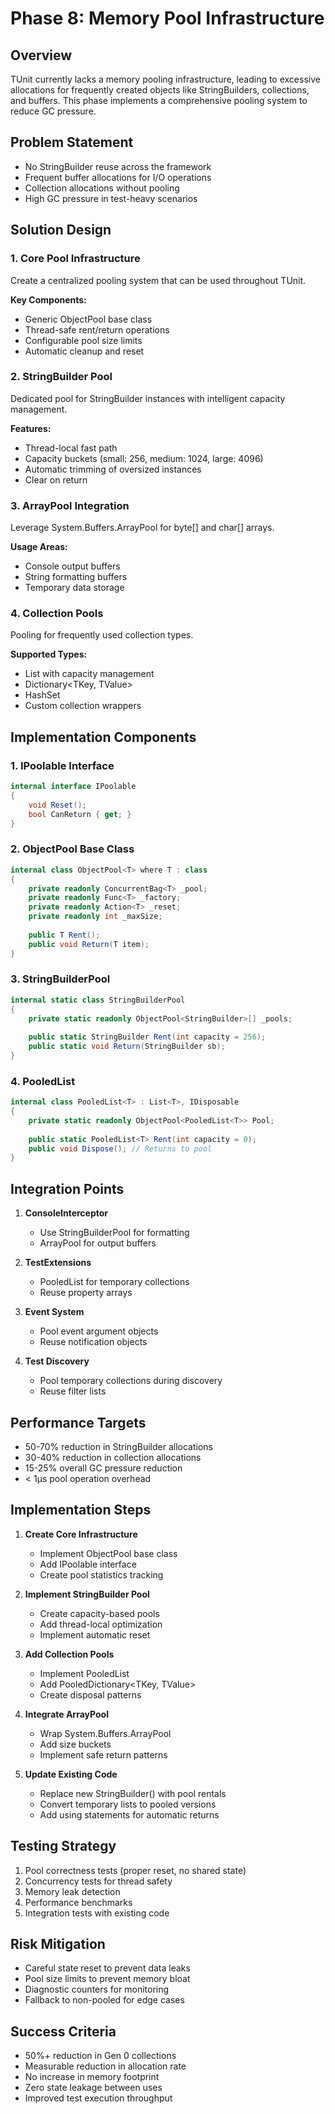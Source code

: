 # Phase 8: Memory Pool Infrastructure

## Overview
TUnit currently lacks a memory pooling infrastructure, leading to excessive allocations for frequently created objects like StringBuilders, collections, and buffers. This phase implements a comprehensive pooling system to reduce GC pressure.

## Problem Statement
- No StringBuilder reuse across the framework
- Frequent buffer allocations for I/O operations
- Collection allocations without pooling
- High GC pressure in test-heavy scenarios

## Solution Design

### 1. Core Pool Infrastructure
Create a centralized pooling system that can be used throughout TUnit.

**Key Components:**
- Generic ObjectPool<T> base class
- Thread-safe rent/return operations
- Configurable pool size limits
- Automatic cleanup and reset

### 2. StringBuilder Pool
Dedicated pool for StringBuilder instances with intelligent capacity management.

**Features:**
- Thread-local fast path
- Capacity buckets (small: 256, medium: 1024, large: 4096)
- Automatic trimming of oversized instances
- Clear on return

### 3. ArrayPool Integration
Leverage System.Buffers.ArrayPool for byte[] and char[] arrays.

**Usage Areas:**
- Console output buffers
- String formatting buffers
- Temporary data storage

### 4. Collection Pools
Pooling for frequently used collection types.

**Supported Types:**
- List<T> with capacity management
- Dictionary<TKey, TValue>
- HashSet<T>
- Custom collection wrappers

## Implementation Components

### 1. IPoolable Interface
```csharp
internal interface IPoolable
{
    void Reset();
    bool CanReturn { get; }
}
```

### 2. ObjectPool<T> Base Class
```csharp
internal class ObjectPool<T> where T : class
{
    private readonly ConcurrentBag<T> _pool;
    private readonly Func<T> _factory;
    private readonly Action<T> _reset;
    private readonly int _maxSize;
    
    public T Rent();
    public void Return(T item);
}
```

### 3. StringBuilderPool
```csharp
internal static class StringBuilderPool
{
    private static readonly ObjectPool<StringBuilder>[] _pools;
    
    public static StringBuilder Rent(int capacity = 256);
    public static void Return(StringBuilder sb);
}
```

### 4. PooledList<T>
```csharp
internal class PooledList<T> : List<T>, IDisposable
{
    private static readonly ObjectPool<PooledList<T>> Pool;
    
    public static PooledList<T> Rent(int capacity = 0);
    public void Dispose(); // Returns to pool
}
```

## Integration Points

1. **ConsoleInterceptor**
   - Use StringBuilderPool for formatting
   - ArrayPool for output buffers

2. **TestExtensions**
   - PooledList for temporary collections
   - Reuse property arrays

3. **Event System**
   - Pool event argument objects
   - Reuse notification objects

4. **Test Discovery**
   - Pool temporary collections during discovery
   - Reuse filter lists

## Performance Targets
- 50-70% reduction in StringBuilder allocations
- 30-40% reduction in collection allocations
- 15-25% overall GC pressure reduction
- < 1μs pool operation overhead

## Implementation Steps

1. **Create Core Infrastructure**
   - Implement ObjectPool<T> base class
   - Add IPoolable interface
   - Create pool statistics tracking

2. **Implement StringBuilder Pool**
   - Create capacity-based pools
   - Add thread-local optimization
   - Implement automatic reset

3. **Add Collection Pools**
   - Implement PooledList<T>
   - Add PooledDictionary<TKey, TValue>
   - Create disposal patterns

4. **Integrate ArrayPool**
   - Wrap System.Buffers.ArrayPool
   - Add size buckets
   - Implement safe return patterns

5. **Update Existing Code**
   - Replace new StringBuilder() with pool rentals
   - Convert temporary lists to pooled versions
   - Add using statements for automatic returns

## Testing Strategy
1. Pool correctness tests (proper reset, no shared state)
2. Concurrency tests for thread safety
3. Memory leak detection
4. Performance benchmarks
5. Integration tests with existing code

## Risk Mitigation
- Careful state reset to prevent data leaks
- Pool size limits to prevent memory bloat
- Diagnostic counters for monitoring
- Fallback to non-pooled for edge cases

## Success Criteria
- 50%+ reduction in Gen 0 collections
- Measurable reduction in allocation rate
- No increase in memory footprint
- Zero state leakage between uses
- Improved test execution throughput
